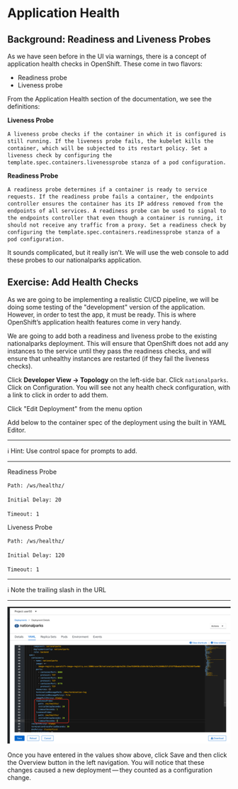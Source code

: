 # Application Health

## Background: Readiness and Liveness Probes

As we have seen before in the UI via warnings, there is a concept of application health checks in OpenShift. These come in two flavors:
* Readiness probe
* Liveness probe

From the Application Health section of the documentation, we see the definitions:

**Liveness Probe**

	A liveness probe checks if the container in which it is configured is still running. If the liveness probe fails, the kubelet kills the container, which will be subjected to its restart policy. Set a liveness check by configuring the template.spec.containers.livenessprobe stanza of a pod configuration.

**Readiness Probe**

    A readiness probe determines if a container is ready to service requests. If the readiness probe fails a container, the endpoints controller ensures the container has its IP address removed from the endpoints of all services. A readiness probe can be used to signal to the endpoints controller that even though a container is running, it should not receive any traffic from a proxy. Set a readiness check by configuring the template.spec.containers.readinessprobe stanza of a pod configuration.

It sounds complicated, but it really isn’t. We will use the web console to add these probes to our nationalparks application.

## Exercise: Add Health Checks

As we are going to be implementing a realistic CI/CD pipeline, we will be doing some testing of the "development" version of the application. However, in order to test the app, it must be ready. This is where OpenShift’s application health features come in very handy.

We are going to add both a readiness and liveness probe to the existing nationalparks deployment. This will ensure that OpenShift does not add any instances to the service until they pass the readiness checks, and will ensure that unhealthy instances are restarted (if they fail the liveness checks).

Click **Developer View → Topology** on the left-side bar. Click ```nationalparks```. Click on Configuration. You will see not any health check configuration, with a link to click in order to add them.

Click "Edit Deployment" from the menu option 

Add below to the container spec of the deployment using the built in YAML Editor.

___
:information_source: Hint: Use control space for prompts to add.
___

Readiness Probe

    Path: /ws/healthz/

    Initial Delay: 20

    Timeout: 1

Liveness Probe

    Path: /ws/healthz/

    Initial Delay: 120

    Timeout: 1
<!--
This is shown in the following image:
Readiness and Liveness Probe
-->
___
:information_source: Note the trailing slash in the URL
___
![HealthCheck](https://github.com/bhandaru/nationalparks-labs/blob/master/images/healthcheck.png)  

Once you have entered in the values show above, click Save and then click the Overview button in the left navigation. You will notice that these changes caused a new deployment — they counted as a configuration change.
<!--
You will also notice that the circle around the new deployment stays light blue for a while. This is a sign that the pod(s) have not yet passed their readiness checks — it’s working!
Application Health
-->

